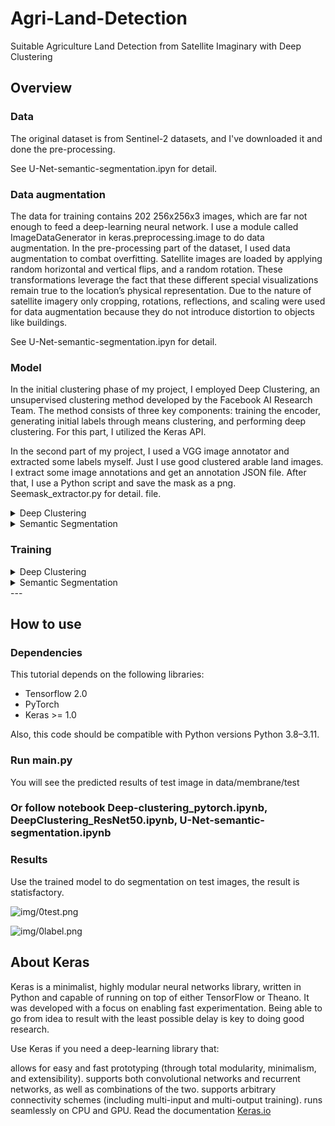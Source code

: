 # Agri-Land-Detection
Suitable Agriculture Land Detection from Satellite Imaginary with Deep Clustering

## Overview

### Data
The original dataset is from Sentinel-2 datasets, and I've downloaded it and done the pre-processing.

See U-Net-semantic-segmentation.ipyn for detail.

### Data augmentation

The data for training contains 202 256x256x3 images, which are far not enough to feed a deep-learning neural network. I use a module called ImageDataGenerator in keras.preprocessing.image to do data augmentation.
In the pre-processing part of the dataset, I used data augmentation to combat overfitting. 
Satellite images are loaded by applying random horizontal and vertical flips, and a random rotation. 
These transformations leverage the fact that these different special visualizations remain true to the location’s physical representation. 
Due to the nature of satellite imagery only cropping, rotations, reflections, and scaling were used for data augmentation because they
do not introduce distortion to objects like buildings.

See U-Net-semantic-segmentation.ipyn for detail.

### Model
  In the initial clustering phase of my project, I employed Deep Clustering, an unsupervised clustering method developed by the Facebook AI Research Team. The method consists of three key components: training the encoder, generating initial labels through means clustering, and performing deep clustering. For this part, I utilized the Keras API.

  In the second part of my project, I used a VGG image annotator and extracted some labels myself. Just I use good clustered arable land images. I extract some image annotations and get an annotation JSON file. After that, I use a Python script and save the mask as a png. Seemask_extractor.py for detail.
file.
<details>
  <summary>
    Deep Clustering
  </summary>
  
  #
  - First, The encoder part of the model has pre-trained ResNet-50 architecture which was pre-trained by ImageNet.
  - The model has a flattened layer with uses the last convolutional output from the pre-trained model which has [8*8*2048] dimensional convolutional layer.
  - For the prior layers, we keep the BatchNorm layer that the ResNet-50 architecture uses after each convolution and prior to activation, which has an implicit regularization effect.
  - The output layer of the encoder is the "embedding" layer used for pseudo-label extraction.
  - The decoder part of my model was just used for training to encoder part of my model with high-dimensional images.
  - Secondly, I build a K-means clustering model to extract pseudo labels.
  - By training the autoencoder, we have its encoder part learned to compress each image into ten floating point values.
  - I am going to use K-Means to generate the cluster centroids, which are the 100 clusters’ centers in the 100-D feature space.
  - We are also going to build our custom clustering layer to convert input features to cluster label probability. The probability is calculated by t-distribution.
  -   
</details>
<details>
  <summary>
    Semantic Segmentation
  </summary>
  
  #
  - I have limited available segmentation masks for training. For this reason, I use transfer learning and augmentation 15 times for all images.
  - I train my model using pre-trained InceptionV3 and ResNet50 which are trained with the imagenet.
  - Integrated the resnet50 and Inception V3 pre-trained models to U-Net.
  ![img/u-net-architecture.png](img/u-net-architecture.png)

  This deep neural network is implemented with Keras functional API, which makes it extremely easy to experiment with different interesting architectures.
  
  Output from the network is 256*256 which represents a mask that should be learned. The sigmoid activation function makes sure that mask pixels are in \[0, 1\] range.
</details>

### Training

<details>
  <summary>
    Deep Clustering
  </summary>
  
  #
  - The deep clustering model has soft labeling, assigning an estimated class to each of the data samples in such a way that can be redefined iteratively.
  - The prepared deep clustering model is compiled with a stochastic gradient descent optimizer with 0.01 learning rate using with Kullback-Leibler loss function.
  - Model is training as iteratively that refines the clusters by learning from the high-confidence assignments with the help of the auxiliary target distribution.
  - The deep clustering model is trained by matching the soft assignment to the target distribution.
  - The target distribution is redefined one time in every 100 epochs.
  - The Kullback-Leibler loss calculates divergence loss between soft assignments and auxiliary distribution.
</details>
<details>
  <summary>
    Semantic Segmentation
  </summary>
  
  #
  
  - I train my model using pre-trained InceptionV3 and ResNet50 which are trained with the imagenet.
  - integrated the resnet50 and Inception V3 pre-trained models to U-Net.
  - The model is trained for 50 epochs.
  - After 5 epochs, the calculated accuracy is about 0.92.
  - Loss function for the training is basically just a binary cross-entropy.
</details>
---

## How to use

### Dependencies

This tutorial depends on the following libraries:

* Tensorflow 2.0
* PyTorch
* Keras >= 1.0

Also, this code should be compatible with Python versions Python 3.8–3.11.

### Run main.py

You will see the predicted results of test image in data/membrane/test

### Or follow notebook Deep-clustering_pytorch.ipynb, DeepClustering_ResNet50.ipynb, U-Net-semantic-segmentation.ipynb

### Results

Use the trained model to do segmentation on test images, the result is statisfactory.

![img/0test.png](img/0test.png)

![img/0label.png](img/0label.png)


## About Keras

Keras is a minimalist, highly modular neural networks library, written in Python and capable of running on top of either TensorFlow or Theano. It was developed with a focus on enabling fast experimentation. Being able to go from idea to result with the least possible delay is key to doing good research.

Use Keras if you need a deep-learning library that:

allows for easy and fast prototyping (through total modularity, minimalism, and extensibility).
supports both convolutional networks and recurrent networks, as well as combinations of the two.
supports arbitrary connectivity schemes (including multi-input and multi-output training).
runs seamlessly on CPU and GPU.
Read the documentation [Keras.io](http://keras.io/)
